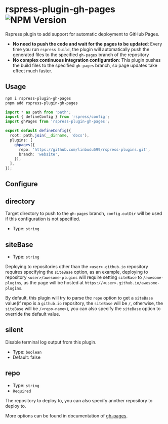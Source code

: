 # rspress-plugin-gh-pages ![NPM Version](https://img.shields.io/npm/v/rspress-plugin-gh-pages)

Rspress plugin to add support for automatic deployment to GitHub Pages.

- **No need to push the code and wait for the pages to be updated**: Every time you run `rspress build`, the plugin will automatically push the generated files to the specified `gh-pages` branch of the repository
- **No complex continuous integration configuration**: This plugin pushes the build files to the specified `gh-pages` branch, so page updates take effect much faster.

## Usage

```bash
npm i rspress-plugin-gh-pages
pnpm add rspress-plugin-gh-pages
```

```ts
import * as path from 'path';
import { defineConfig } from 'rspress/config';
import ghPages from 'rspress-plugin-gh-pages';

export default defineConfig({
  root: path.join(__dirname, 'docs'),
  plugins: [
    ghpages({
      repo: 'https://github.com/linbudu599/rspress-plugins.git',
      branch: 'website',
    }),
  ],
});
```

## Configure

## directory

Target directory to push to the `gh-pages` branch, `config.outDir` will be used if this configuration is not specified.

- Type: `string`

## siteBase

- Type: `string`

Deploying to repositories other than the `<user>.github.io` repository requires specifying the `siteBase` option, as an example, deploying to repository `<user>/awesome-plugins` will require setting `siteBase` to `/awesome-plugins`, as the page will be hosted at `https://<user>.github.io/awesome-plugins`.

By default, this plugin will try to parse the `repo` option to get a `siteBase` value(if repo is a `github.io` repository, the `siteBase` will be `/`, otherwise, the `siteBase` will be `/<repo-name>`), you can also specify the `siteBase` option to override the default value.

## silent

Disable terminal log output from this plugin.

- Type: `boolean`
- Default: false

## repo

- Type: `string`
- `Required`

The repository to deploy to, you can also specify another repository to deploy to.

More options can be found in documentation of [gh-pages](https://github.com/tschaub/gh-pages).
